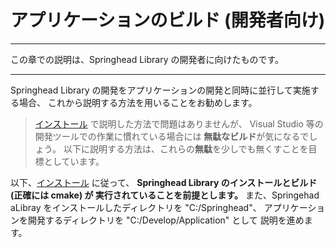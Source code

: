 # アプリケーションのビルド (開発者向け)

- - -
この章での説明は、Springhead Library の開発者に向けたものです。
- - -

Springhead Library の開発をアプリケーションの開発と同時に並行して実施する場合、
これから説明する方法を用いることをお勧めします。

> [インストール](/install/Install.md) で説明した方法で問題はありませんが、
Visual Studio 等の開発ツールでの作業に慣れている場合には
**無駄なビルド**が気になるでしょう。
以下に説明する方法は、これらの**無駄**を少しでも無くすことを目標としています。

以下、[インストール](/install/Install.md) に従って、
**Springhead Library のインストールとビルド (正確には cmake) が
実行されていることを前提とします。**
また、Springehad aLibray をインストールしたディレクトリを "C:/Springhead"、
アプリケーションを開発するディレクトリを "C:/Develop/Application" として
説明を進めます。

